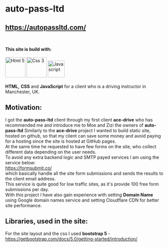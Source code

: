 # auto-pass-ltd
## https://autopassltd.com/

<br>

**This site is build with:**
<br>
<br>
<img src="https://cdn-icons-png.flaticon.com/128/5968/5968267.png" data-src="https://cdn-icons-png.flaticon.com/128/5968/5968267.png" alt="Html 5 " title="Html 5 " width="64" height="64" class="lzy lazyload--done" srcset="https://cdn-icons-png.flaticon.com/128/5968/5968267.png 4x">
<img src="https://cdn-icons-png.flaticon.com/128/5968/5968242.png" data-src="https://cdn-icons-png.flaticon.com/128/5968/5968242.png" alt="Css 3 " title="Css 3 " width="64" height="64" class="lzy lazyload--done" srcset="https://cdn-icons-png.flaticon.com/128/5968/5968242.png 4x">
<img src="https://cdn-icons-png.flaticon.com/128/1199/1199124.png" data-src="https://cdn-icons-png.flaticon.com/128/1199/1199124.png" alt="Java script " title="Java script " width="53" height="53" class="lzy lazyload--done" srcset="https://cdn-icons-png.flaticon.com/128/1199/1199124.png 4x">
<br>
<br>
**HTML,** **CSS** and **JavaScript** for a client who is a driving instructor in Manchester, UK.

## Motivation:
I got the **auto-pass-ltd** client through my first client **ace-drive** who has recommended me and introduce me to Moe and Zizi the owners of **auto-pass-ltd**
Similarly to the **ace-drive** project I wanted to build static site, hosted on github, so that my client can save some money and avoid paying for a hosting since the site is hosted at GitHub pages.<br>
At the same time he requested to have few forms on the site, who collect different data depending on the user needs.<br>
To avoid any extra backend logic and SMTP payed services I am using the service below:</br>
https://formsubmit.co/<br> 
which basically handle all the site form submissions and sends the results to the client email address.</br>
This service is quite good for low traffic sites, as it's provide 100 free form submissions per day.</br>
With this project I have also gain experience with setting **Domain Name** using Google domain names service and setting Cloudflare CDN for better site performance.

## Libraries, used in the site:
For the site layout and the css I used **bootstrap 5** - https://getbootstrap.com/docs/5.0/getting-started/introduction/ <br>
